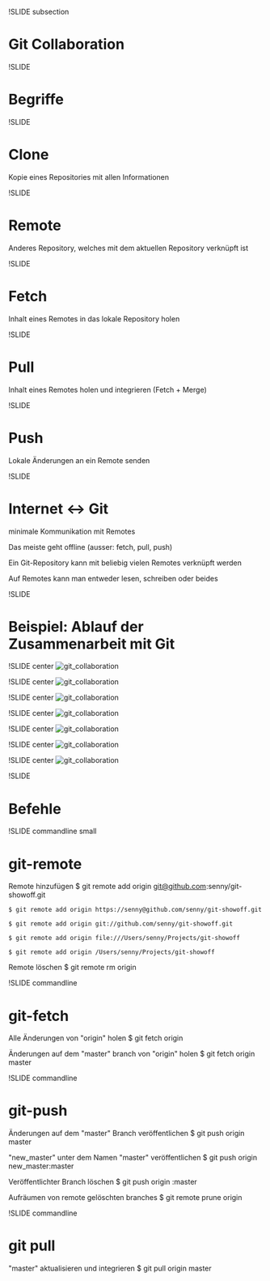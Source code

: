 !SLIDE subsection

# Git Collaboration #

!SLIDE
# Begriffe #

!SLIDE
# Clone #

Kopie eines Repositories mit allen Informationen

!SLIDE
# Remote #

Anderes Repository, welches mit dem aktuellen Repository verknüpft ist

!SLIDE
# Fetch #
Inhalt eines Remotes in das lokale Repository holen

!SLIDE
# Pull #
Inhalt eines Remotes holen und integrieren (Fetch + Merge)

!SLIDE
# Push #
Lokale Änderungen an ein Remote senden

!SLIDE
# Internet <-> Git

minimale Kommunikation mit Remotes

Das meiste geht offline (ausser: fetch, pull, push)

Ein Git-Repository kann mit beliebig vielen Remotes verknüpft werden

Auf Remotes kann man entweder lesen, schreiben oder beides

!SLIDE
# Beispiel: Ablauf der Zusammenarbeit mit Git #

!SLIDE center
![git_collaboration](git-341.png)

!SLIDE center
![git_collaboration](git-342.png)

!SLIDE center
![git_collaboration](git-343.png)

!SLIDE center
![git_collaboration](git-344.png)

!SLIDE center
![git_collaboration](git-345.png)

!SLIDE center
![git_collaboration](git-346.png)

!SLIDE center
![git_collaboration](git-347.png)

!SLIDE
# Befehle #

!SLIDE commandline small
# git-remote #

Remote hinzufügen
    $ git remote add origin git@github.com:senny/git-showoff.git

    $ git remote add origin https://senny@github.com/senny/git-showoff.git

    $ git remote add origin git://github.com/senny/git-showoff.git

    $ git remote add origin file:///Users/senny/Projects/git-showoff

    $ git remote add origin /Users/senny/Projects/git-showoff

Remote löschen
    $ git remote rm origin

!SLIDE commandline
# git-fetch #

Alle Änderungen von "origin" holen
    $ git fetch origin

Änderungen auf dem "master" branch von "origin" holen
    $ git fetch origin master

!SLIDE commandline
# git-push #
Änderungen auf dem "master" Branch veröffentlichen
    $ git push origin master

"new_master" unter dem Namen "master" veröffentlichen
    $ git push origin new_master:master

Veröffentlichter Branch löschen
    $ git push origin :master

Aufräumen von remote gelöschten branches
    $ git remote prune origin

!SLIDE commandline
# git pull

"master" aktualisieren und integrieren
    $ git pull origin master
